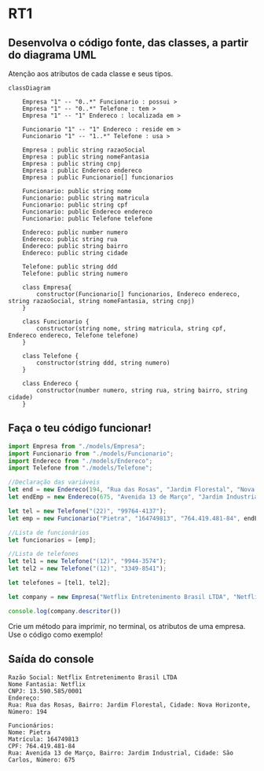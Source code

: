 # RT1

## Desenvolva o código fonte, das classes, a partir do diagrama UML

Atenção aos atributos de cada classe e seus tipos.

```mermaid
classDiagram
    
    Empresa "1" -- "0..*" Funcionario : possui >
    Empresa "1" -- "0..*" Telefone : tem >
    Empresa "1" -- "1" Endereco : localizada em >

    Funcionario "1" -- "1" Endereco : reside em >
    Funcionario "1" -- "1..*" Telefone : usa >

    Empresa : public string razaoSocial
    Empresa : public string nomeFantasia
    Empresa : public string cnpj
    Empresa : public Endereco endereco
    Empresa : public Funcionario[] funcionarios

    Funcionario: public string nome
    Funcionario: public string matricula
    Funcionario: public string cpf
    Funcionario: public Endereco endereco
    Funcionario: public Telefone telefone

    Endereco: public number numero
    Endereco: public string rua
    Endereco: public string bairro
    Endereco: public string cidade

    Telefone: public string ddd
    Telefone: public string numero

    class Empresa{
        constructor(Funcionario[] funcionarios, Endereco endereco, string razaoSocial, string nomeFantasia, string cnpj)
    }

    class Funcionario {
        constructor(string nome, string matricula, string cpf, Endereco endereco, Telefone telefone)
    }

    class Telefone {
        constructor(string ddd, string numero)
    }

    class Endereco {
        constructor(number numero, string rua, string bairro, string cidade)
    }
```

## Faça o teu código funcionar!

```typescript
import Empresa from "./models/Empresa";
import Funcionario from "./models/Funcionario";
import Endereco from "./models/Endereco";
import Telefone from "./models/Telefone";

//Declaração das variáveis
let end = new Endereco(194, "Rua das Rosas", "Jardim Florestal", "Nova Horizonte");
let endEmp = new Endereco(675, "Avenida 13 de Março", "Jardim Industrial", "São Carlos");

let tel = new Telefone("(22)", "99764-4137");
let emp = new Funcionario("Pietra", "164749813", "764.419.481-84", endEmp, tel);

//Lista de funcionários
let funcionarios = [emp];

//Lista de telefones
let tel1 = new Telefone("(12)", "9944-3574");
let tel2 = new Telefone("(12)", "3349-8541");

let telefones = [tel1, tel2];

let company = new Empresa("Netflix Entretenimento Brasil LTDA", "Netflix", "13.590.585/0001", end, funcionarios);

console.log(company.descritor())
```

Crie um método para imprimir, no terminal, os atributos de uma empresa. Use o código como exemplo!

## Saída do console
    Razão Social: Netflix Entretenimento Brasil LTDA
    Nome Fantasia: Netflix
    CNPJ: 13.590.585/0001
    Endereço:
    Rua: Rua das Rosas, Bairro: Jardim Florestal, Cidade: Nova Horizonte, Número: 194

    Funcionários:
    Nome: Pietra
    Matrícula: 164749813
    CPF: 764.419.481-84
    Rua: Avenida 13 de Março, Bairro: Jardim Industrial, Cidade: São Carlos, Número: 675
